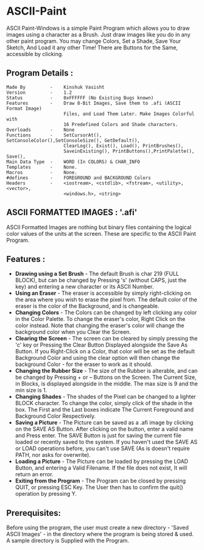 # ASCII-Paint
ASCII Paint-Windows is a simple Paint Program which allows you to draw images using a character as a Brush. Just draw images like you do in any other paint program. You may change Colors, Set a Shade, Save Your Sketch, And Load it any other Time! There are Buttons for the Same, accessible by clicking.

## Program Details :

```
Made By         -    Kinshuk Vasisht
Version         -    1.2
Status          -    0xFFFFFF (No Existing Bugs known)
Features        -    Draw 8-Bit Images, Save them to .afi (ASCII Format Image)
                     Files, and Load Them Later. Make Images Colorful with 
                     16 Predefined Colors and Shade characters.
Overloads       -    None
Functions       -    SetCursorAt(), SetConsoleColor(),SetConsoleSize(), GetDefault(),
                     ClearLog(), Exist(), Load(), PrintBrushes(), 
                     SaveinExisting(), PrintButtons(),PrintPalette(), Save(), 
Main Data Type  -    WORD (In COLORS) & CHAR_INFO 
Templates       -    None.
Macros          -    None.
#defines        -    FOREGROUND and BACKGROUND Colors
Headers         -    <iostream>, <cstdlib>, <fstream>, <utility>, <vector>,
                     <windows.h>, <string>
```

## ASCII FORMATTED IMAGES : '.afi' 
ASCII Formatted Images are nothing but binary files containing the logical color values of the units at the screen. These are specific
to the ASCII Paint Program.

## Features :
- **Drawing using a Set Brush** -  The default Brush is char 219 (FULL BLOCK), but can be changed by Pressing 's' (without CAPS, just the key) and entering a new character or its ASCII Number.
- **Using an Eraser**           -  The eraser is accessible by simply right-clicking on the area where you wish to erase the pixel from. The default color of the eraser is the color of the Background, and is changeable.
- **Changing Colors**           -  The Colors can be changed by left clicking any color in the Color Palette. To change the eraser's color, Right Click on the color instead. Note that changing the eraser's color will change the background color when you Clear the Screen.
- **Clearing the Screen**       -  The screen can be cleared by simply pressing the 'c' key or Pressing the Clear Button Displayed alongside the Save As Button. If you Right-Click on a Color, that color will be set as the default Background Color and using the clear option will then change the background Color - for the eraser to work as it should.
- **Changing the Rubber Size**  - The size of the Rubber is alterable, and can be changed by Pressing + or – Buttons on the Screen. The Current Size, in Blocks, is displayed alongside in the middle. The max size is 9 and the min size is 1.
- **Changing Shades**           -  The shades of the Pixel can be changed to a lighter BLOCK character. To change the color, simply click of the shade in the box. The First and the Last boxes indicate The Current Foreground and Background Color Respectively.
- **Saving a Picture**          -  The Picture can be saved as a .afi image by clicking on the SAVE AS Button. After clicking on the button, enter a valid name and Press enter. The SAVE Button is just for saving the current file loaded or recently saved to the system. If you haven't used the SAVE AS or LOAD operations before, you can't use SAVE (As is doesn't require PATH, nor asks for overwrite).
- **Loading a Picture**         -  The Picture can be loaded by pressing the LOAD Button, and entering a Valid Filename. If the file does not exist, It will return an error.
- **Exiting from the Program**  -  The Program can be closed by pressing QUIT, or pressing ESC Key. The User then has to confirm the quit() operation by pressing Y.


## Prerequisites:

Before using the program, the user must create a new directory - 'Saved ASCII Images' - in the directory where the program is being stored & used. A sample directory is Supplied with the Program.

